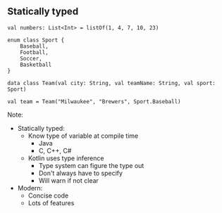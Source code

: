 ## Statically typed

```
val numbers: List<Int> = listOf(1, 4, 7, 10, 23)
```
```
enum class Sport {
    Baseball,
    Football,
    Soccer,
    Basketball
}

data class Team(val city: String, val teamName: String, val sport: Sport)

val team = Team("Milwaukee", "Brewers", Sport.Baseball)
```

Note:
+ Statically typed:
    + Know type of variable at compile time
        + Java
        + C, C++, C#
    + Kotlin uses type inference
        + Type system can figure the type out
        + Don't always have to specify
        + Will warn if not clear
+ Modern:
    + Concise code
    + Lots of features